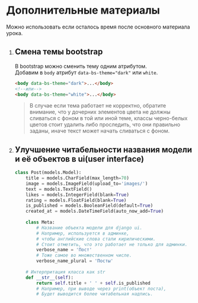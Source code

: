 # Дополнительные материалы
Можно использовать если осталось время после основного материала урока.

1. ## Смена темы bootstrap
    В bootstrap можно сменить тему одним атрибутом. <br>
    Добавим в `body` атрибут `data-bs-theme="dark"` или `white`.
    ```html
    <body data-bs-theme="dark">...</body>
    <!--или-->
    <body data-bs-theme="white">...</body>
    ```
    > В случае если тема работает не корректно, обратите внимание, что у дочерних элементов цвета 
    не должны сливаться с фоном в той или иной теме, классы 
    черно-белых цветов стоит удалить либо проследить, что они правильно заданы, 
    иначе текст может начать сливаться с фоном.

2. ## Улучшение читабельности названия модели и её объектов в ui(user interface)
    ```python
    class Post(models.Model):
        title = models.CharField(max_length=70)
        image = models.ImageField(upload_to='images/')
        text = models.TextField()
        likes = models.IntegerField(blank=True)
        rating = models.FloatField(blank=True)
        is_published = models.BooleanField(default=True)
        created_at = models.DateTimeField(auto_now_add=True)
        
        class Meta:
            # Название объекта модели для django ui.
            # Например, используется в админке, 
            # чтобы английские слова стали кирилическими.
            # Стоит отметить, что это работает не только для админки. 
            verbose_name = 'Пост' 
            # Тоже самое во множественном числе.
            verbose_name_plural = 'Посты'
        
        # Интерпритация класса как str
        def __str__(self):
            return self.title + ' ' + self.is_published  
            # Например, при выводе через print(объект поста),
            # Будет выводится более читабельная надпись.
    ```